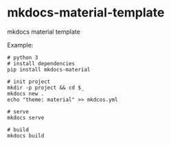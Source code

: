 # mkdocs-material-template

mkdocs material template


Example: 
```shell
# python 3
# install dependencies
pip install mkdocs-material

# init project
mkdir -p project && cd $_
mkdocs new .
echo "theme: material" >> mkdcos.yml

# serve
mkdocs serve

# build
mkdocs build
```
